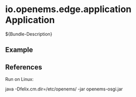 # io.openems.edge.application Application

${Bundle-Description}

## Example

## References

Run on Linux:

java -Dfelix.cm.dir=/etc/openems/ -jar openems-osgi.jar
